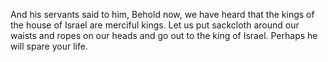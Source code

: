 And his servants said to him, Behold now, we have heard that the kings of the house of Israel are merciful kings. Let us put sackcloth around our waists and ropes on our heads and go out to the king of Israel. Perhaps he will spare your life.
